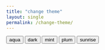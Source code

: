 ```yaml
---
title: "change theme"
layout: single
permalink: /change-theme/
---
```


<div >
    <button type="button" class="btn btn--info" onclick="node1=document.getElementById('theme_source');node2=document.getElementById('theme_source_2');node3=document.getElementById('theme_source_3');node4=document.getElementById('theme_source_4');node5=document.getElementById('theme_source_5');node1.setAttribute('rel', 'stylesheet'); node2.setAttribute('rel', 'stylesheet alternate'); node3.setAttribute('rel', 'stylesheet alternate');node4.setAttribute('rel', 'stylesheet alternate');node5.setAttribute('rel', 'stylesheet alternate');sessionStorage.setItem('theme', 'aqua');return false;">
    aqua
    </button>
    <button type="button" class="btn btn--inverse" onclick="node1=document.getElementById('theme_source');node2=document.getElementById('theme_source_2');node3=document.getElementById('theme_source_3');node4=document.getElementById('theme_source_4');node5=document.getElementById('theme_source_5');node1.setAttribute('rel', 'stylesheet alternate'); node2.setAttribute('rel', 'stylesheet'); node3.setAttribute('rel', 'stylesheet alternate');node4.setAttribute('rel', 'stylesheet alternate');node5.setAttribute('rel', 'stylesheet alternate');sessionStorage.setItem('theme', 'dark');return false;">
    dark
    </button>
    <button type="button" class="btn btn--success" onclick="node1=document.getElementById('theme_source');node2=document.getElementById('theme_source_2');node3=document.getElementById('theme_source_3');node4=document.getElementById('theme_source_4');node5=document.getElementById('theme_source_5');node1.setAttribute('rel', 'stylesheet alternate'); node2.setAttribute('rel', 'stylesheet alternate'); node3.setAttribute('rel', 'stylesheet');node4.setAttribute('rel', 'stylesheet alternate');node5.setAttribute('rel', 'stylesheet alternate');sessionStorage.setItem('theme', 'mint');return false;">
    mint
    </button>
    <button type="button" class="btn btn--primary" onclick="node1=document.getElementById('theme_source');node2=document.getElementById('theme_source_2');node3=document.getElementById('theme_source_3');node4=document.getElementById('theme_source_4');node5=document.getElementById('theme_source_5');node1.setAttribute('rel', 'stylesheet alternate'); node2.setAttribute('rel', 'stylesheet alternate'); node3.setAttribute('rel', 'stylesheet alternate');node4.setAttribute('rel', 'stylesheet');node5.setAttribute('rel', 'stylesheet alternate');sessionStorage.setItem('theme', 'plum');return false;">
    plum
    </button>
    <button type="button" class="btn btn--warning" onclick="node1=document.getElementById('theme_source');node2=document.getElementById('theme_source_2');node3=document.getElementById('theme_source_3');node4=document.getElementById('theme_source_4');node5=document.getElementById('theme_source_5');node1.setAttribute('rel', 'stylesheet alternate'); node2.setAttribute('rel', 'stylesheet alternate'); node3.setAttribute('rel', 'stylesheet alternate');node4.setAttribute('rel', 'stylesheet alternate');node5.setAttribute('rel', 'stylesheet');sessionStorage.setItem('theme', 'sunrise');return false;">
    sunrise
    </button>
</div>



